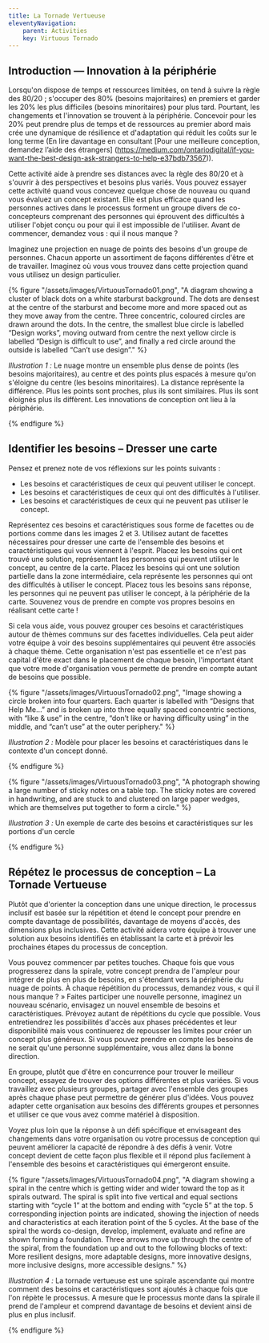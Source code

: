 ```yaml
---
title: La Tornade Vertueuse
eleventyNavigation:
    parent: Activities
    key: Virtuous Tornado
---
```


## Introduction &mdash; Innovation à la périphérie

Lorsqu'on dispose de temps et ressources limitées, on tend à suivre la règle des 80/20 ; s'occuper des 80% (besoins
majoritaires) en premiers et garder les 20% les plus difficiles (besoins minoritaires) pour plus tard. Pourtant, les
changements et l'innovation se trouvent à la périphérie. Concevoir pour les 20% peut prendre plus de temps et de
ressources au premier abord mais crée une dynamique de résilience et d'adaptation qui réduit les coûts sur le long terme
(En lire davantage en consultant [Pour une meilleure conception, demandez l’aide des étrangers]
(https://medium.com/ontariodigital/if-you-want-the-best-design-ask-strangers-to-help-e37bdb73567)).

Cette activité aide à prendre ses distances avec la règle des 80/20 et à s'ouvrir à des perspectives et besoins plus
variés. Vous pouvez essayer cette activité quand vous concevez quelque chose de nouveau ou quand vous évaluez un concept
existant. Elle est plus efficace quand les personnes actives dans le processus forment un groupe divers de
co-concepteurs comprenant des personnes qui éprouvent des difficultés à utiliser l'objet conçu ou pour qui il est
impossible de l'utiliser. Avant de commencer, demandez vous : qui il nous manque ?

Imaginez une projection en nuage de points des besoins d'un groupe de personnes. Chacun apporte un assortiment de façons
différentes d'être et de travailler. Imaginez où vous vous trouvez dans cette projection quand vous utilisez un design
particulier.

{% figure "/assets/images/VirtuousTornado01.png", "A diagram showing a cluster of black dots on a white starburst
background. The dots are densest at the centre of the starburst and become more and more spaced out as they move away
from the centre. Three concentric, coloured circles are drawn around the dots. In the centre, the smallest blue circle
is labelled “Design works”, moving outward from centre the next yellow circle is labelled “Design is difficult to use”,
and finally a red circle around the outside is labelled
“Can’t use design”." %}

*Illustration 1 :* Le nuage montre un ensemble plus dense de points (les besoins majoritaires), au centre et des points
plus espacés à mesure qu'on s'éloigne du centre (les besoins minoritaires). La distance représente la différence. Plus
les points sont proches, plus ils sont similaires. Plus ils sont éloignés plus ils diffèrent. Les innovations de
conception ont lieu à la périphérie.

{% endfigure %}

## Identifier les besoins – Dresser une carte

Pensez et prenez note de vos réflexions sur les points suivants :

* Les besoins et caractéristiques de ceux qui peuvent utiliser le concept.
* Les besoins et caractéristiques de ceux qui ont des difficultés à l'utiliser.
* Les besoins et caractéristiques de ceux qui ne peuvent pas utiliser le concept.

Représentez ces besoins et caractéristiques sous forme de facettes ou de portions comme dans les images 2 et 3. Utilisez
autant de facettes nécessaires pour dresser une carte de l'ensemble des besoins et caractéristiques qui vous viennent à
l'esprit. Placez les besoins qui ont trouvé une solution, représentant les personnes qui peuvent utiliser le concept, au
centre de la carte. Placez les besoins qui ont une solution partielle dans la zone intermédiaire, cela représente les
personnes qui ont des difficultés à utiliser le concept. Placez tous les besoins sans réponse, les personnes qui ne
peuvent pas utiliser le concept, à la périphérie de la carte. Souvenez vous de prendre en compte vos propres besoins en
réalisant cette carte !

Si cela vous aide, vous pouvez grouper ces besoins et caractéristiques autour de thèmes communs sur des facettes
individuelles. Cela peut aider votre équipe à voir des besoins supplémentaires qui peuvent être associés à chaque thème.
Cette organisation n'est pas essentielle et ce n'est pas capital  d'être exact dans le placement de chaque besoin,
l'important étant que votre mode d'organisation vous permette de prendre en compte autant de besoins que possible.

{% figure "/assets/images/VirtuousTornado02.png", "Image showing a circle broken into four quarters. Each quarter is
labelled with “Designs that Help Me…” and is broken up into three equally spaced concentric sections, with “like & use”
in the centre, “don’t like or having difficulty using” in the middle, and “can’t use” at the outer periphery." %}

*Illustration 2 :* Modèle pour placer les besoins et caractéristiques dans le contexte d'un concept donné.

{% endfigure %}

{% figure "/assets/images/VirtuousTornado03.png", "A photograph showing a large number of sticky notes on a table top.
The sticky notes are covered in handwriting, and are stuck to and clustered on large paper wedges, which are themselves
put together to form a circle." %}

*Illustration 3 :* Un exemple de carte des besoins et caractéristiques sur les portions d'un cercle

{% endfigure %}

## Répétez le processus de conception – La Tornade Vertueuse

Plutôt que d'orienter la conception dans une unique direction, le processus inclusif est basée sur la répétition et
étend le concept pour prendre en compte davantage de possibilités, davantage de moyens d'accès, des dimensions plus
inclusives. Cette activité aidera votre équipe à trouver une solution aux besoins identifiés en établissant la carte et
à prévoir les prochaines étapes du processus de conception.

Vous pouvez commencer par petites touches. Chaque fois que vous progresserez dans la spirale, votre concept prendra de
l'ampleur pour intégrer de plus en plus de besoins, en s'étendant vers la périphérie du nuage de points. À chaque
répétition du processus, demandez vous, « qui il nous manque ? » Faites participer une nouvelle personne, imaginez un
nouveau scénario, envisagez un nouvel ensemble de besoins et caractéristiques. Prévoyez autant de répétitions du cycle
que possible. Vous entretiendrez les possibilités d'accès aux phases précédentes et leur disponibilité mais vous
continuerez de repousser les limites pour créer un concept plus généreux. Si vous pouvez prendre en compte les besoins
de ne serait qu'une personne supplémentaire, vous allez dans la bonne direction.

En groupe, plutôt que d'être en concurrence pour trouver le meilleur concept, essayez de trouver des options différentes
et plus variées. Si vous travaillez avec plusieurs groupes, partager avec l'ensemble des groupes après chaque phase peut
permettre de générer plus d'idées. Vous pouvez adapter cette organisation aux besoins des différents groupes et
personnes et utiliser ce que vous avez comme matériel à disposition.

Voyez plus loin que la réponse à un défi spécifique et envisageant des changements dans votre organisation ou votre
processus de conception qui peuvent améliorer la capacité de répondre à des défis à venir. Votre concept devient de
cette façon plus flexible et il répond plus facilement à l'ensemble des besoins et caractéristiques qui émergeront
ensuite.

{% figure "/assets/images/VirtuousTornado04.png", "A diagram showing a spiral in the centre which is getting wider and
wider toward the top as it spirals outward. The spiral is split into five vertical and equal sections starting with
“cycle 1” at the bottom and ending with “cycle 5” at the top. 5 corresponding injection points are indicated, showing
the injection of needs and characteristics at each iteration point of the 5 cycles. At the base of the spiral the words
co-design, develop, implement, evaluate and refine are shown forming a foundation. Three arrows move up through the
centre of the spiral, from the foundation up and out to the following blocks of text: More resilient designs, more
adaptable designs, more innovative designs, more inclusive designs, more accessible designs." %}

*Illustration 4 :* La tornade vertueuse est une spirale ascendante qui montre comment des besoins et caractéristiques
sont ajoutés à chaque fois que l'on répète le processus. A mesure que le processus monte dans la spirale il prend de
l'ampleur et comprend davantage de besoins et devient ainsi de plus en plus inclusif.

{% endfigure %}
